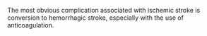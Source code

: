 The most obvious complication associated with ischemic stroke is conversion to hemorrhagic stroke, especially with the use of anticoagulation.